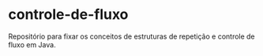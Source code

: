 # controle-de-fluxo
Repositório para fixar os conceitos de estruturas de repetição e controle de fluxo em Java.
